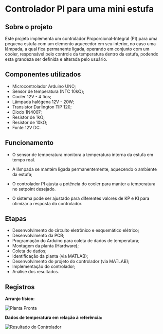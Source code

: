 # Controlador PI  para uma mini estufa

## Sobre o projeto

Este projeto implementa um controlador Proporcional-Integral (PI) para uma pequena estufa com um elemento aquecedor em seu interior, no caso uma lâmpada, a qual fica permanente ligada, operando em conjunto com um cooler, responsável pelo controle da temperatura dentro da estufa, podendo esta grandeza ser definida e alterada pelo usuário.

## Componentes utilizados

- Microcontrolador Arduino UNO;
- Sensor de temperatura (NTC 10kΩ);
- Cooler 12V - 4 fios;
- Lâmpada halógena 12V - 20W;
- Transistor Darlington TIP 120;
- Diodo 1N4007;
- Resistor de 1kΩ;
- Resistor de 10kΩ;
- Fonte 12V DC.

## Funcionamento

- O sensor de temperatura monitora a temperatura interna da estufa em tempo real.

- A lâmpada se mantém ligada permanentemente, aquecendo o ambiente da estufa;

- O controlador PI ajusta a potência do cooler para manter a temperatura no setpoint desejado.

- O sistema pode ser ajustado para diferentes valores de KP e KI para otimizar a resposta do controlador.
  
## Etapas

- Desenvolvimento do circuito eletrônico e esquemático elétrico;
- Desenvolvimento da PCB;
- Programação do Arduino para coleta de dados de temperatura;
- Montagem da planta (Hardware);
- Coleta de dados;
- Identificação da planta (via MATLAB);
- Desenvolvimento do projeto do controlador (via MATLAB);
- Implementação do controlador;
- Análise dos resultados.

## Registros

**Arranjo físico:**

![Planta Pronta](https://github.com/kellyfmachado/Projeto---Controlador-PI/assets/134961117/c250b579-cdf8-4ff5-ad95-c4241d2d8081)

**Dados de temperatura em relação à referência:**

![Resultado do Controlador](https://github.com/kellyfmachado/Projeto---Controlador-PI/assets/134961117/e15a21b0-9622-49e2-8b2f-bb53ce823a3b)
